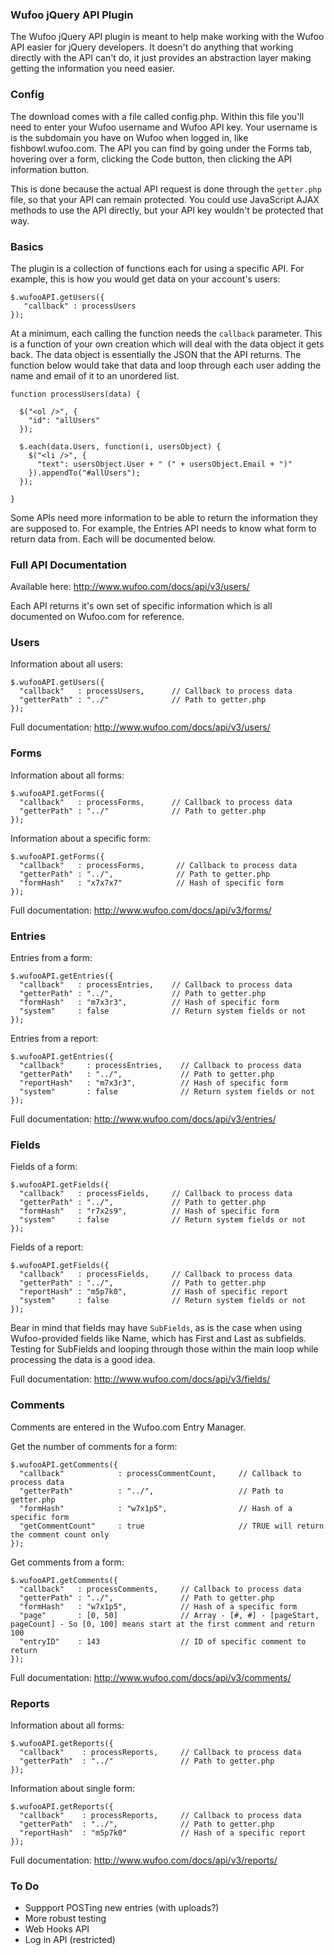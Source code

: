### Wufoo jQuery API Plugin

The Wufoo jQuery API plugin is meant to help make working with the Wufoo API easier for jQuery developers. It doesn't do anything that working directly with the API can't do, it just provides an abstraction layer making getting the information you need easier.

### Config

The download comes with a file called config.php. Within this file you'll need to enter your Wufoo username and Wufoo API key. Your username is is the subdomain you have on Wufoo when logged in, like fishbowl.wufoo.com. The API you can find by going under the Forms tab, hovering over a form, clicking the Code button, then clicking the API information button.

This is done because the actual API request is done through the `getter.php` file, so that your API can remain protected. You could use JavaScript AJAX methods to use the API directly, but your API key wouldn't be protected that way.

### Basics

The plugin is a collection of functions each for using a specific API. For example, this is how you would get data on your account's users:

    $.wufooAPI.getUsers({
       "callback" : processUsers
    });
    
At a minimum, each calling the function needs the `callback` parameter. This is a function of your own creation which will deal with the data object it gets back. The data object is essentially the JSON that the API returns. The function below would take that data and loop through each user adding the name and email of it to an unordered list.

    function processUsers(data) {
      
      $("<ol />", {
        "id": "allUsers"
      });
  
      $.each(data.Users, function(i, usersObject) {
        $("<li />", {
          "text": usersObject.User + " (" + usersObject.Email + ")"
        }).appendTo("#allUsers");
      });
      
    }
    
Some APIs need more information to be able to return the information they are supposed to. For example, the Entries API needs to know what form to return data from. Each will be documented below.
    
### Full API Documentation

Available here: http://www.wufoo.com/docs/api/v3/users/

Each API returns it's own set of specific information which is all documented on Wufoo.com for reference.
    
### Users

Information about all users:

    $.wufooAPI.getUsers({
      "callback"   : processUsers,      // Callback to process data
      "getterPath" : "../"              // Path to getter.php
    });
    
Full documentation: http://www.wufoo.com/docs/api/v3/users/

### Forms

Information about all forms:

    $.wufooAPI.getForms({
      "callback"   : processForms,      // Callback to process data
      "getterPath" : "../"              // Path to getter.php
    });
    
Information about a specific form:

    $.wufooAPI.getForms({
      "callback"   : processForms,       // Callback to process data
      "getterPath" : "../",              // Path to getter.php
      "formHash"   : "x7x7x7"            // Hash of specific form
    });

Full documentation: http://www.wufoo.com/docs/api/v3/forms/

### Entries

Entries from a form:

    $.wufooAPI.getEntries({
      "callback"   : processEntries,    // Callback to process data
      "getterPath" : "../",             // Path to getter.php
      "formHash"   : "m7x3r3",          // Hash of specific form
      "system"     : false              // Return system fields or not
    });
        
Entries from a report:

    $.wufooAPI.getEntries({
      "callback"     : processEntries,    // Callback to process data
      "getterPath"   : "../",             // Path to getter.php
      "reportHash"   : "m7x3r3",          // Hash of specific form
      "system"       : false              // Return system fields or not
    });

Full documentation: http://www.wufoo.com/docs/api/v3/entries/

### Fields

Fields of a form:

    $.wufooAPI.getFields({
      "callback"   : processFields,     // Callback to process data
      "getterPath" : "../",             // Path to getter.php
      "formHash"   : "r7x2s9",          // Hash of specific form
      "system"     : false              // Return system fields or not
    });
    
Fields of a report:

    $.wufooAPI.getFields({
      "callback"   : processFields,     // Callback to process data
      "getterPath" : "../",             // Path to getter.php
      "reportHash" : "m5p7k0",          // Hash of specific report
      "system"     : false              // Return system fields or not
    });

Bear in mind that fields may have `SubFields`, as is the case when using Wufoo-provided fields like Name, which has First and Last as subfields. Testing for SubFields and looping through those within the main loop while processing the data is a good idea.

Full documentation: http://www.wufoo.com/docs/api/v3/fields/

### Comments

Comments are entered in the Wufoo.com Entry Manager. 

Get the number of comments for a form:

    $.wufooAPI.getComments({
      "callback"            : processCommentCount,     // Callback to process data
      "getterPath"          : "../",                   // Path to getter.php
      "formHash"            : "w7x1p5",                // Hash of a specific form
      "getCommentCount"     : true                     // TRUE will return the comment count only
    });
    
Get comments from a form:

    $.wufooAPI.getComments({
      "callback"   : processComments,     // Callback to process data
      "getterPath" : "../",               // Path to getter.php
      "formHash"   : "w7x1p5",            // Hash of a specific form
      "page"       : [0, 50]              // Array - [#, #] - [pageStart, pageCount] - So [0, 100] means start at the first comment and return 100 
      "entryID"    : 143                  // ID of specific comment to return
    });
    
Full documentation: http://www.wufoo.com/docs/api/v3/comments/
    
### Reports

Information about all forms:

    $.wufooAPI.getReports({
      "callback"    : processReports,     // Callback to process data
      "getterPath"  : "../"               // Path to getter.php
    });

Information about single form:

    $.wufooAPI.getReports({
      "callback"    : processReports,     // Callback to process data
      "getterPath"  : "../",              // Path to getter.php
      "reportHash"  : "m5p7k0"            // Hash of a specific report
    });
    
Full documentation: http://www.wufoo.com/docs/api/v3/reports/
    
### To Do

- Suppport POSTing new entries (with uploads?)
- More robust testing
- Web Hooks API
- Log in API (restricted)
